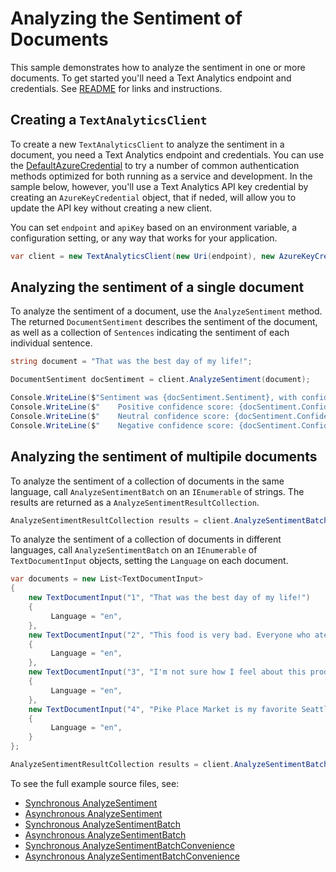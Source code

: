 # Analyzing the Sentiment of Documents

This sample demonstrates how to analyze the sentiment in one or more documents. To get started you'll need a Text Analytics endpoint and credentials.  See [README][README] for links and instructions.

## Creating a `TextAnalyticsClient`

To create a new `TextAnalyticsClient` to analyze the sentiment in a document, you need a Text Analytics endpoint and credentials.  You can use the [DefaultAzureCredential][DefaultAzureCredential] to try a number of common authentication methods optimized for both running as a service and development.  In the sample below, however, you'll use a Text Analytics API key credential by creating an `AzureKeyCredential` object, that if neded, will allow you to update the API key without creating a new client.

You can set `endpoint` and `apiKey` based on an environment variable, a configuration setting, or any way that works for your application.

```C# Snippet:TextAnalyticsSample2CreateClient
var client = new TextAnalyticsClient(new Uri(endpoint), new AzureKeyCredential(apiKey));
```

## Analyzing the sentiment of a single document

To analyze the sentiment of a document, use the `AnalyzeSentiment` method.  The returned `DocumentSentiment` describes the sentiment of the document, as well as a collection of `Sentences` indicating the sentiment of each individual sentence.

```C# Snippet:AnalyzeSentiment
string document = "That was the best day of my life!";

DocumentSentiment docSentiment = client.AnalyzeSentiment(document);

Console.WriteLine($"Sentiment was {docSentiment.Sentiment}, with confidence scores: ");
Console.WriteLine($"    Positive confidence score: {docSentiment.ConfidenceScores.Positive}.");
Console.WriteLine($"    Neutral confidence score: {docSentiment.ConfidenceScores.Neutral}.");
Console.WriteLine($"    Negative confidence score: {docSentiment.ConfidenceScores.Negative}.");
```

## Analyzing the sentiment of multipile documents

To analyze the sentiment of a collection of documents in the same language, call `AnalyzeSentimentBatch` on an `IEnumerable` of strings.  The results are returned as a `AnalyzeSentimentResultCollection`.

```C# Snippet:TextAnalyticsSample2AnalyzeSentimentConvenience
AnalyzeSentimentResultCollection results = client.AnalyzeSentimentBatch(documents);
```

To analyze the sentiment of a collection of documents in different languages, call `AnalyzeSentimentBatch` on an `IEnumerable` of `TextDocumentInput` objects, setting the `Language` on each document.

```C# Snippet:TextAnalyticsSample2AnalyzeSentimentBatch
var documents = new List<TextDocumentInput>
{
    new TextDocumentInput("1", "That was the best day of my life!")
    {
         Language = "en",
    },
    new TextDocumentInput("2", "This food is very bad. Everyone who ate with us got sick.")
    {
         Language = "en",
    },
    new TextDocumentInput("3", "I'm not sure how I feel about this product.")
    {
         Language = "en",
    },
    new TextDocumentInput("4", "Pike Place Market is my favorite Seattle attraction.  We had so much fun there.")
    {
         Language = "en",
    }
};

AnalyzeSentimentResultCollection results = client.AnalyzeSentimentBatch(documents, new TextAnalyticsRequestOptions { IncludeStatistics = true });
```

To see the full example source files, see:

* [Synchronous AnalyzeSentiment](https://github.com/Azure/azure-sdk-for-net/blob/master/sdk/textanalytics/Azure.AI.TextAnalytics/tests/samples/Sample2_AnalyzeSentiment.cs)
* [Asynchronous AnalyzeSentiment](https://github.com/Azure/azure-sdk-for-net/blob/master/sdk/textanalytics/Azure.AI.TextAnalytics/tests/samples/Sample2_AnalyzeSentimentAsync.cs)
* [Synchronous AnalyzeSentimentBatch](https://github.com/Azure/azure-sdk-for-net/blob/master/sdk/textanalytics/Azure.AI.TextAnalytics/tests/samples/Sample2_AnalyzeSentimentBatch.cs)
* [Asynchronous AnalyzeSentimentBatch](https://github.com/Azure/azure-sdk-for-net/blob/master/sdk/textanalytics/Azure.AI.TextAnalytics/tests/samples/Sample2_AnalyzeSentimentBatchAsync.cs)
* [Synchronous AnalyzeSentimentBatchConvenience](https://github.com/Azure/azure-sdk-for-net/blob/master/sdk/textanalytics/Azure.AI.TextAnalytics/tests/samples/Sample2_AnalyzeSentimentBatchConvenience.cs)
* [Asynchronous AnalyzeSentimentBatchConvenience](https://github.com/Azure/azure-sdk-for-net/blob/master/sdk/textanalytics/Azure.AI.TextAnalytics/tests/samples/Sample2_AnalyzeSentimentBatchConvenienceAsync.cs)

[DefaultAzureCredential]: https://github.com/Azure/azure-sdk-for-net/blob/master/sdk/identity/Azure.Identity/README.md
[README]: https://github.com/Azure/azure-sdk-for-net/blob/master/sdk/textanalytics/Azure.AI.TextAnalytics/README.md
